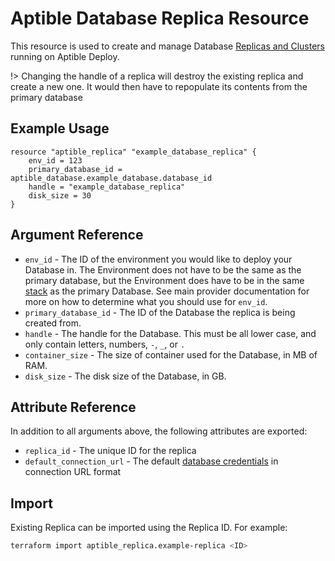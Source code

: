 # Aptible Database Replica Resource

This resource is used to create and manage Database [Replicas and
Clusters](https://www.aptible.com/documentation/deploy/reference/databases/replication-clustering.html)
running on Aptible Deploy.

!> Changing the handle of a replica will destroy the existing replica and
create a new one. It would then have to repopulate its contents from the
primary database

## Example Usage

```hcl
resource "aptible_replica" "example_database_replica" {
    env_id = 123
    primary_database_id = aptible_database.example_database.database_id
    handle = "example_database_replica"
    disk_size = 30
}
```

## Argument Reference

- `env_id` - The ID of the environment you would like to deploy your
  Database in. The Environment does not have to be the same as the primary
  database, but the Environment does have to be in the same
  [stack](https://www.aptible.com/documentation/deploy/reference/stacks.html)
  as the primary Database. See main provider documentation for more on how to
  determine what you should use for `env_id`.
- `primary_database_id` - The ID of the Database the replica is being
  created from.
- `handle` - The handle for the Database. This must be all lower case, and
  only contain letters, numbers, `-`, `_`, or `.`
- `container_size` - The size of container used for the Database, in MB
  of RAM.
- `disk_size` - The disk size of the Database, in GB.

## Attribute Reference

In addition to all arguments above, the following attributes are exported:

- `replica_id` - The unique ID for the replica
- `default_connection_url` - The default [database credentials](https://www.aptible.com/documentation/deploy/reference/databases/credentials.html)
  in connection URL format

## Import

Existing Replica can be imported using the Replica ID. For example:

```bash
terraform import aptible_replica.example-replica <ID>
```
